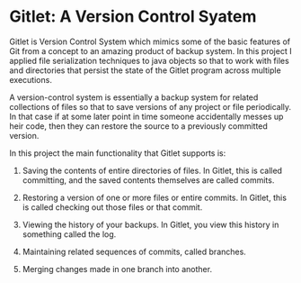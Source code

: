 # Gitlet: A Version Control Syatem

Gitlet is Version Control System which mimics some of the basic features of Git from a concept to an amazing product of backup system.
In this project I applied file serialization techniques to java objects so that to work with files and directories that persist the state of the Gitlet program across multiple executions.

A version-control system is essentially a backup system for related collections of files so that to save versions of any project or file periodically. In that case if at some later point in time someone accidentally messes up heir code, then they can restore the source to a previously committed version. 

In this project the main functionality that Gitlet supports is:

1. Saving the contents of entire directories of files. In Gitlet, this is called committing, and the saved contents themselves are called commits.

2. Restoring a version of one or more files or entire commits. In Gitlet, this is called checking out those files or that commit.

3. Viewing the history of your backups. In Gitlet, you view this history in something called the log.

4. Maintaining related sequences of commits, called branches.

5. Merging changes made in one branch into another.
